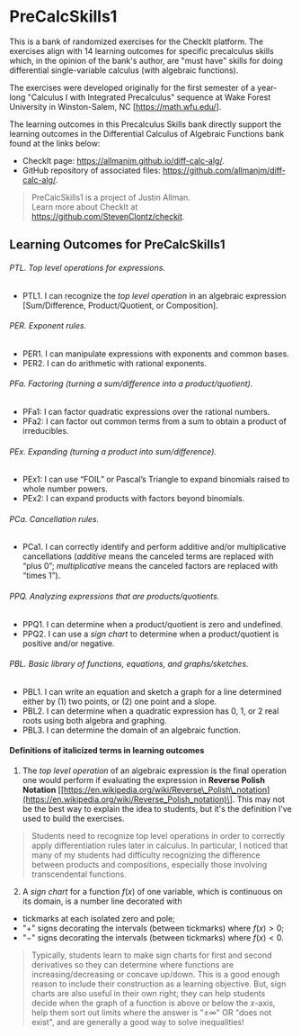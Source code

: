 # PreCalcSkills1

This is a bank of randomized exercises for the CheckIt platform. The exercises align with 14 learning outcomes for specific precalculus skills which, in the opinion of the bank's author, are "must have" skills for doing differential single\-variable calculus (with algebraic functions).

The exercises were developed originally for the first semester of a year-long "Calculus I with Integrated Precalculus" sequence at Wake Forest University in Winston-Salem, NC [<https://math.wfu.edu/>]. 

The learning outcomes in this Precalculus Skills bank directly support the learning outcomes in the Differential Calculus of Algebraic Functions bank found at the links below:

 - CheckIt page: <https://allmanjm.github.io/diff-calc-alg/>. 
 - GitHub repository of associated files: <https://github.com/allmanjm/diff-calc-alg/>. 

> PreCalcSkills1 is a project of Justin Allman. \
> Learn more about CheckIt at <https://github.com/StevenClontz/checkit>.

## Learning Outcomes for PreCalcSkills1

###### PTL. Top level operations for expressions.

 - PTL1. I can recognize the <em>top level operation</em> in an algebraic expression [Sum/Difference, Product/Quotient, or Composition].

###### PER. Exponent rules.

 - PER1. I can manipulate expressions with exponents and common bases.
 - PER2. I can do arithmetic with rational exponents.

###### PFa. Factoring (turning a sum/difference into a product/quotient).

 - PFa1: I can factor quadratic expressions over the rational numbers.
 - PFa2: I can factor out common terms from a sum to obtain a product of irreducibles.

###### PEx. Expanding (turning a product into sum/difference).

 - PEx1: I can use “FOIL” or Pascal’s Triangle to expand binomials raised to whole number powers.
 - PEx2: I can expand products with factors beyond binomials.

###### PCa. Cancellation rules.

 - PCa1. I can correctly identify and perform additive and/or multiplicative cancellations (*additive* means the canceled terms are replaced with “plus 0”; *multiplicative* means the canceled factors are replaced with “times 1”).

###### PPQ. Analyzing expressions that are products/quotients.

 - PPQ1. I can determine when a product/quotient is zero and undefined.
 - PPQ2. I can use a <em>sign chart</em> to determine when a product/quotient is positive and/or negative.

###### PBL. Basic library of functions, equations, and graphs/sketches.

 - PBL1. I can write an equation and sketch a graph for a line determined either by (1) two points, or (2) one point and a slope.
 - PBL2. I can determine when a quadratic expression has 0, 1, or 2 real roots using both algebra and graphing.
 - PBL3. I can determine the domain of an algebraic function.

#### Definitions of italicized terms in learning outcomes

1. The _top level operation_ of an algebraic expression is the final operation one would perform if evaluating the expression in **Reverse Polish Notation** \[[https://en.wikipedia.org/wiki/Reverse\_Polish\_notation](https://en.wikipedia.org/wiki/Reverse_Polish_notation)\]. This may not be the best way to explain the idea to students, but it's the definition I've used to build the exercises.

> Students need to recognize top level operations in order to correctly apply differentiation rules later in calculus. In particular, I noticed that many of my students had difficulty recognizing the difference between products and compositions, especially those involving transcendental functions.

2. A *sign chart* for a function $f(x)$ of one variable, which is continuous on its domain, is a number line decorated with 

 - tickmarks at each isolated zero and pole;
 - "$+$" signs decorating the intervals (between tickmarks) where $f(x)>0$;
 - "$-$" signs decorating the intervals (between tickmarks) where $f(x)<0$.

> Typically, students learn to make sign charts for first and second derivatives so they can determine where functions are increasing/decreasing or concave up/down. This is a good enough reason to include their construction as a learning objective. But, sign charts are also useful in their own right; they can help students decide when the graph of a function is above or below the $x$-axis, help them sort out limits where the answer is "$\pm \infty$" OR "does not exist", and are generally a good way to solve inequalities!

